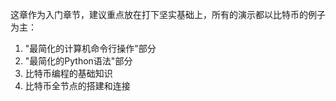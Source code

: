 这章作为入门章节，建议重点放在打下坚实基础上，所有的演示都以比特币的例子为主：

1. "最简化的计算机命令行操作"部分
2. "最简化的Python语法"部分
3. 比特币编程的基础知识
4. 比特币全节点的搭建和连接

